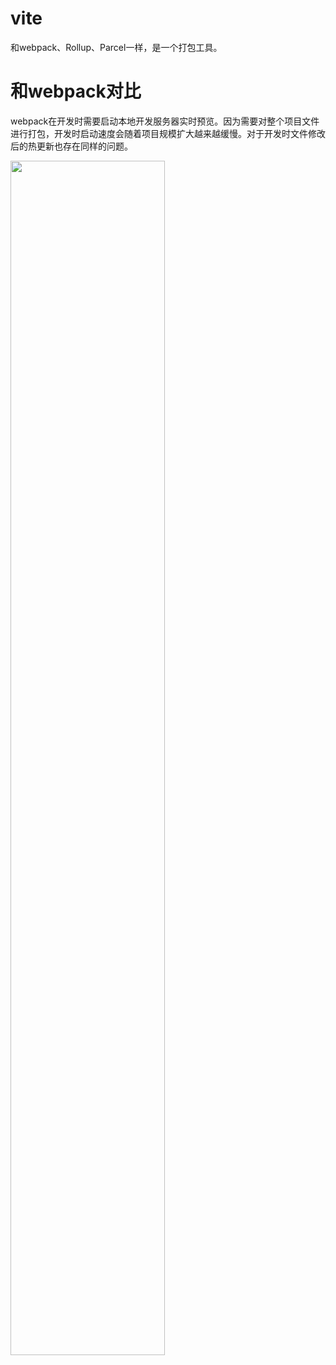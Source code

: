 # vite 

和webpack、Rollup、Parcel一样，是一个打包工具。

# 和webpack对比

webpack在开发时需要启动本地开发服务器实时预览。因为需要对整个项目文件进行打包，开发时启动速度会随着项目规模扩大越来越缓慢。对于开发时文件修改后的热更新也存在同样的问题。

<img src="https://vitejs.cn/assets/bundler.37740380.png" width="70%">